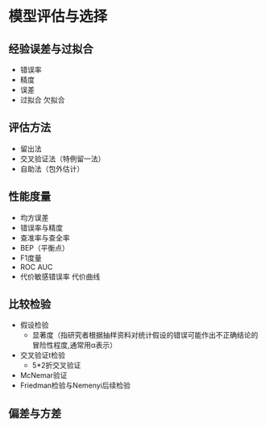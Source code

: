 # 模型评估与选择

## 经验误差与过拟合

- 错误率
- 精度
- 误差
- 过拟合 欠拟合

## 评估方法

- 留出法
- 交叉验证法（特例留一法）
- 自助法（包外估计）

## 性能度量

- 均方误差
- 错误率与精度
- 查准率与查全率
- BEP（平衡点）
- F1度量
- ROC AUC
- 代价敏感错误率 代价曲线

## 比较检验

- 假设检验
  - 显著度（指研究者根据抽样资料对统计假设的错误可能作出不正确结论的冒险性程度,通常用α表示）
- 交叉验证t检验
  - 5*2折交叉验证
- McNemar验证
- Friedman检验与Nemenyi后续检验

## 偏差与方差